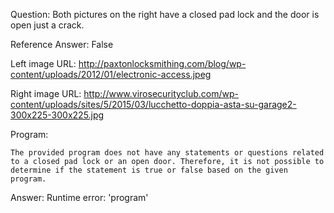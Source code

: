 Question: Both pictures on the right have a closed pad lock and the door is open just a crack.

Reference Answer: False

Left image URL: http://paxtonlocksmithing.com/blog/wp-content/uploads/2012/01/electronic-access.jpeg

Right image URL: http://www.virosecurityclub.com/wp-content/uploads/sites/5/2015/03/lucchetto-doppia-asta-su-garage2-300x225-300x225.jpg

Program:

```
The provided program does not have any statements or questions related to a closed pad lock or an open door. Therefore, it is not possible to determine if the statement is true or false based on the given program.
```
Answer: Runtime error: 'program'


